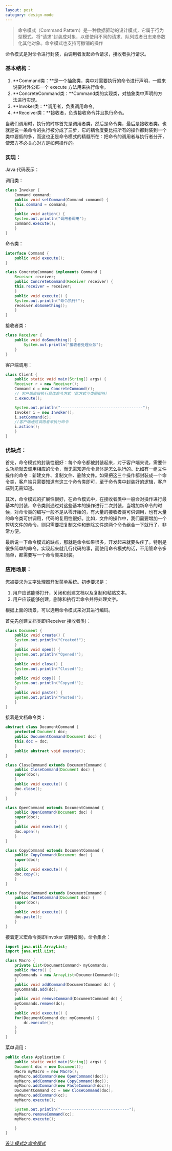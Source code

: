 ```yaml
---
layout: post
category: design-mode
---
```


> 命令模式（Command Pattern）是一种数据驱动的设计模式，它属于行为型模式。将“请求”封装成对象，以便使用不同的请求、队列或者日志来参数化其他对象。命令模式也支持可撤销的操作

命令模式是对命令进行封装，由调用者发起命令请求，接收者执行请求。



### 基本结构：

1. **Command类：**是一个抽象类，类中对需要执行的命令进行声明，一般来说要对外公布一个 execute 方法用来执行命令。
2. **ConcreteCommand类：**Command类的实现类，对抽象类中声明的方法进行实现。
3. **Invoker类：**调用者，负责调用命令。
4. **Receiver类：**接收者，负责接收命令并且执行命令。

当我们调用时，执行的时序首先是调用者类，然后是命令类，最后是接收者类。也就是说一条命令的执行被分成了三步，它的耦合度要比把所有的操作都封装到一个类中要低的多，而这也正是命令模式的精髓所在：把命令的调用者与执行者分开，使双方不必关心对方是如何操作的。

### 实现：

Java 代码表示：

调用类：

```java
class Invoker {
    Command command;
    public void setCommand(Command command) {
	this.command = command;
    }
    public void action() {
	System.out.println("调用者调用");
	command.execute();
    }
}
```

命令类：

```java
interface Command {
    public void execute();
}

class ConcreteCommand implements Command {
    Receiver receiver;
    public ConcreteCommand(Receiver receiver) {
	this.receiver = receiver;
    }
    public void execute() {
	System.out.println("命令执行!");
	receiver.doSomething();
    }
}
```

接收者类：

```java
class Receiver {
    public void doSomething() {
        System.out.println("接收者处理业务");
    }
}
```

客户端调用：

```java
class Client {
    public static void main(String[] args) {
	Receiver r = new Receiver();
	Command c = new ConcreteCommand(r);
	// 客户端直接执行具体命令方式（此方式与类图相符）  
	c.execute();

	System.out.println("------------------------------------");
	Invoker i = new Invoker();
	i.setCommand(c);
 	//客户端通过调用者来执行命令 		
 	i.action();
    }
}
```

### 优缺点：

​        首先，命令模式的封装性很好：每个命令都被封装起来，对于客户端来说，需要什么功能就去调用相应的命令，而无需知道命令具体是怎么执行的。比如有一组文件操作的命令：新建文件、复制文件、删除文件。如果把这三个操作都封装成一个命令类，客户端只需要知道有这三个命令类即可，至于命令类中封装好的逻辑，客户端则无需知道。

​        其次，命令模式的扩展性很好，在命令模式中，在接收者类中一般会对操作进行最基本的封装，命令类则通过对这些基本的操作进行二次封装，当增加新命令的时候，对命令类的编写一般不是从零开始的，有大量的接收者类可供调用，也有大量的命令类可供调用，代码的复用性很好。比如，文件的操作中，我们需要增加一个剪切文件的命令，则只需要把复制文件和删除文件这两个命令组合一下就行了，非常方便。

​        最后说一下命令模式的缺点，那就是命令如果很多，开发起来就要头疼了。特别是很多简单的命令，实现起来就几行代码的事，而使用命令模式的话，不用管命令多简单，都需要写一个命令类来封装。

### 应用场景：

您被要求为文字处理器开发菜单系统。初步要求是：

1. 用户应该能够打开，关闭和创建文档以及复制和粘贴文本。
2. 用户应该能够创建，删除和执行宏命令并将处理文字。

根据上面的场景，可以选用命令模式来对其进行编码。

首先先创建文档类即(Receiver 接收者类)：

```java
class Document {
    public void create() {
	System.out.println("Created!");
    }
    public void open() {
	System.out.println("Opened!");
    }
    public void close() {
	System.out.println("Closed!");
    }
    public void copy() {
	System.out.println("Copyed!");
    }
    public void paste() {
	System.out.println("Pasted!");
    }
}
```

接着是文档命令类：

```java
abstract class DocumentCommand {
    protected Document doc;
    public DocumentCommand(Document doc) {
	this.doc = doc;
    }
    public abstract void execute();
}

class CloseCommand extends DocumentCommand {
    public CloseCommand(Document doc) {
	super(doc);
    }
    public void execute() {
	doc.close();
    }
}

class OpenCommand extends DocumentCommand {
    public OpenCommand(Document doc) {
	super(doc);
    }
    public void execute() {
	doc.open();
    }
}

class CopyCommand extends DocumentCommand {
    public CopyCommand(Document doc) {
	super(doc);
    }
    public void execute() {
	doc.copy();
    }
}

class PasteCommand extends DocumentCommand {
    public PasteCommand(Document doc) {
	super(doc);
    }
    public void execute() {
	doc.paste();
    }
}
```

接着定义宏命令类即(Invoker 调用者类)，命令集合：

```java
import java.util.ArrayList;
import java.util.List;

class Macro {
    private List<DocumentCommand> myCommands;
    public Macro() {
	myCommands = new ArrayList<DocumentCommand>();
    }
    public void addCommand(DocumentCommand dc) {
	myCommands.add(dc);
    }
    public void removeCommand(DocumentCommand dc) {
	myCommands.remove(dc);
    }
    public void execute() {
	for(DocumentCommand dc: myCommands) {
	    dc.execute();
	}
    }
}
```

菜单调用：

```java
public class Application {
    public static void main(String[] args) {
	Document doc = new Document();
	Macro myMacro = new Macro();
	myMacro.addCommand(new OpenCommand(doc));
	myMacro.addCommand(new CopyCommand(doc));
	myMacro.addCommand(new PasteCommand(doc));
	DocumentCommand cc = new CloseCommand(doc);
	myMacro.addCommand(cc);
	myMacro.execute();

	System.out.println("------------------------------");
	myMacro.removeCommand(cc);
	myMacro.execute();

    }
}
```

[设计*模式*之*命令模式*](https://zhuanlan.zhihu.com/p/25086524)

